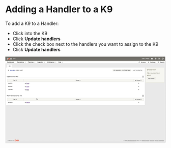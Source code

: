 # Adding a Handler to a K9

To add a K9 to a Handler: 

* Click into the K9
* Click **Update handlers**
* Click the check box next to the handlers you want to assign to the K9
* Click **Update handlers**

![](../../.gitbook/assets/update-handlers.gif)

